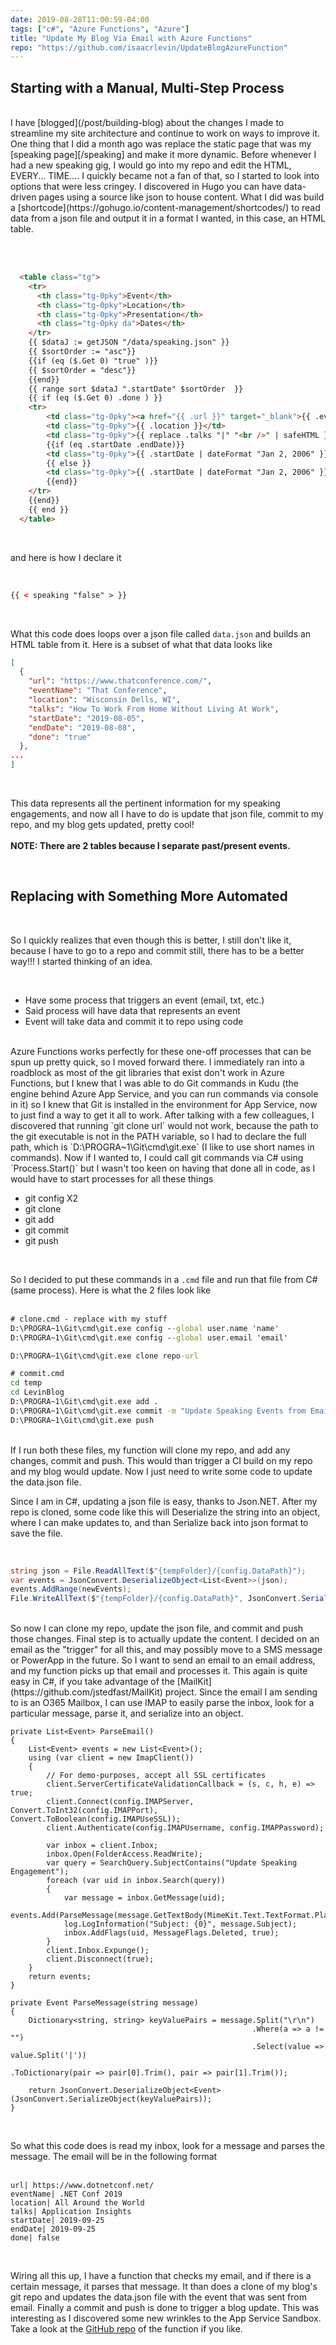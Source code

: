 ```yaml
---
date: 2019-08-28T11:00:59-04:00
tags: ["c#", "Azure Functions", "Azure"]
title: "Update My Blog Via Email with Azure Functions"
repo: "https://github.com/isaacrlevin/UpdateBlogAzureFunction"
---
```


## Starting with a Manual, Multi-Step Process

<br />
I have [blogged](/post/building-blog) about the changes I made to streamline my site architecture and continue to work on ways to improve it. One thing that I did a month ago was replace the static page that was my [speaking page][/speaking] and make it more dynamic. Before whenever I had a new speaking gig, I would go into my repo and edit the HTML, EVERY... TIME.... I quickly became not a fan of that, so I started to look into options that were less cringey. I discovered in Hugo you can have data-driven pages using a source like json to house content. What I did was build a [shortcode](https://gohugo.io/content-management/shortcodes/) to read data from a json file and output it in a format I wanted, in this case, an HTML table.

<br /><br />

```html
  <table class="tg">
    <tr>
      <th class="tg-0pky">Event</th>
      <th class="tg-0pky">Location</th>
      <th class="tg-0pky">Presentation</th>
      <th class="tg-0pky da">Dates</th>
    </tr>
    {{ $dataJ := getJSON "/data/speaking.json" }}
    {{ $sortOrder := "asc"}}
    {{if (eq ($.Get 0) "true" )}}
    {{ $sortOrder = "desc"}}
    {{end}}
    {{ range sort $dataJ ".startDate" $sortOrder  }}
    {{ if (eq ($.Get 0) .done ) }}
    <tr>
        <td class="tg-0pky"><a href="{{ .url }}" target="_blank">{{ .eventName }}</a></td>
        <td class="tg-0pky">{{ .location }}</td>
        <td class="tg-0pky">{{ replace .talks "|" "<br />" | safeHTML }}</td>
        {{if (eq .startDate .endDate)}}
        <td class="tg-0pky">{{ .startDate | dateFormat "Jan 2, 2006" }}</td>
        {{ else }}
        <td class="tg-0pky">{{ .startDate | dateFormat "Jan 2, 2006" }} - {{ .endDate | dateFormat "Jan 2, 2006" }}</td>
        {{end}}
    </tr>
    {{end}}
    {{ end }}
  </table>
```

<br />

and here is how I declare it

<br />

```html
{{ < speaking "false" > }}
```

<br />

What this code does loops over a json file called `data.json` and builds an HTML table from it. Here is a subset of what that data looks like

```json
[
  {
    "url": "https://www.thatconference.com/",
    "eventName": "That Conference",
    "location": "Wisconsin Dells, WI",
    "talks": "How To Work From Home Without Living At Work",
    "startDate": "2019-08-05",
    "endDate": "2019-08-08",
    "done": "true"
  },
...
]
```

<br />

This data represents all the pertinent information for my speaking engagements, and now all I have to do is update that json file, commit to my repo, and my blog gets updated, pretty cool!
<br /><br />
<strong>NOTE: There are 2 tables because I separate past/present events.</strong>

<br />

## Replacing with Something More Automated

<br />

So I quickly realizes that even though this is better, I still don't like it, because I have to go to a repo and commit still, there has to be a better way!!! I started thinking of an idea.

<br />

- Have some process that triggers an event (email, txt, etc.)
- Said process will have data that represents an event
- Event will take data and commit it to repo using code

<br />
Azure Functions works perfectly for these one-off processes that can be spun up pretty quick, so I moved forward there. I immediately ran into a roadblock as most of the git libraries that exist don't work in Azure Functions, but I knew that I was able to do Git commands in Kudu (the engine behind Azure App Service, and you can run commands via console in it) so I knew that Git is installed in the environment for App Service, now to just find a way to get it all to work. After talking with a few colleagues, I discovered that running `git clone url` would not work, because the path to the git executable is not in the PATH variable, so I had to declare the full path, which is `D:\PROGRA~1\Git\cmd\git.exe` (I like to use short names in commands). Now if I wanted to, I could call git commands via C# using `Process.Start()` but I wasn't too keen on having that done all in code, as I would have to start processes for all these things

<br />

- git config X2
- git clone
- git add
- git commit
- git push

<br />

So I decided to put these commands in a `.cmd` file and run that file from C# (same process). Here is what the 2 files look like
<br /><br />

```cmd
# clone.cmd - replace with my stuff
D:\PROGRA~1\Git\cmd\git.exe config --global user.name 'name'
D:\PROGRA~1\Git\cmd\git.exe config --global user.email 'email'

D:\PROGRA~1\Git\cmd\git.exe clone repo-url

# commit.cmd
cd temp
cd LevinBlog
D:\PROGRA~1\Git\cmd\git.exe add .
D:\PROGRA~1\Git\cmd\git.exe commit -m "Update Speaking Events from Email"
D:\PROGRA~1\Git\cmd\git.exe push
```

<br />
If I run both these files, my function will clone my repo, and add any changes, commit and push. This would than trigger a CI build on my repo and my blog would update. Now I just need to write some code to update the data.json file.

<br />

Since I am in C#, updating a json file is easy, thanks to Json.NET. After my repo is cloned, some code like this will Deserialize the string into an object, where I can make updates to, and than Serialize back into json format to save the file.

<br />

```csharp
string json = File.ReadAllText($"{tempFolder}/{config.DataPath}");
var events = JsonConvert.DeserializeObject<List<Event>>(json);
events.AddRange(newEvents);
File.WriteAllText($"{tempFolder}/{config.DataPath}", JsonConvert.SerializeObject(events, Formatting.Indented));
```

<br />
So now I can clone my repo, update the json file, and commit and push those changes. Final step is to actually update the content. I decided on an email as the "trigger" for all this, and may possibly move to a SMS message or PowerApp in the future. So I want to send an email to an email address, and my function picks up that email and processes it. This again is quite easy in C#, if you take advantage of the [MailKit](https://github.com/jstedfast/MailKit) project. Since the email I am sending to is an O365 Mailbox, I can use IMAP to easily parse the inbox, look for a particular message, parse it, and serialize into an object.

<br />

```cshrarp
private List<Event> ParseEmail()
{
    List<Event> events = new List<Event>();
    using (var client = new ImapClient())
    {
        // For demo-purposes, accept all SSL certificates
        client.ServerCertificateValidationCallback = (s, c, h, e) => true;
        client.Connect(config.IMAPServer, Convert.ToInt32(config.IMAPPort), Convert.ToBoolean(config.IMAPUseSSL));
        client.Authenticate(config.IMAPUsername, config.IMAPPassword);

        var inbox = client.Inbox;
        inbox.Open(FolderAccess.ReadWrite);
        var query = SearchQuery.SubjectContains("Update Speaking Engagement");
        foreach (var uid in inbox.Search(query))
        {
            var message = inbox.GetMessage(uid);
            events.Add(ParseMessage(message.GetTextBody(MimeKit.Text.TextFormat.Plain)));
            log.LogInformation("Subject: {0}", message.Subject);
            inbox.AddFlags(uid, MessageFlags.Deleted, true);
        }
        client.Inbox.Expunge();
        client.Disconnect(true);
    }
    return events;
}

private Event ParseMessage(string message)
{
    Dictionary<string, string> keyValuePairs = message.Split("\r\n")
                                                      .Where(a => a != "")
                                                      .Select(value => value.Split('|'))
                                                      .ToDictionary(pair => pair[0].Trim(), pair => pair[1].Trim());

    return JsonConvert.DeserializeObject<Event>(JsonConvert.SerializeObject(keyValuePairs));
}
```

<br />

So what this code does is read my inbox, look for a message and parses the message. The email will be in the following format
<br />
<br />
````
url| https://www.dotnetconf.net/
eventName| .NET Conf 2019
location| All Around the World
talks| Application Insights
startDate| 2019-09-25
endDate| 2019-09-25
done| false
````

<br />

Wiring all this up, I have a function that checks my email, and if there is a certain message, it parses that message. It than does a clone of my blog's git repo and updates the data.json file with the event that was sent from email. Finally a commit and push is done to trigger a blog update. This was interesting as I discovered some new wrinkles to the App Service Sandbox. Take a look at the [GitHub repo](https://github.com/isaacrlevin/UpdateBlogAzureFunction) of the function if you like.
